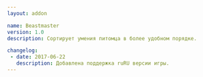 ```yaml
---
layout: addon

name: Beastmaster
version: 1.0
description: Сортирует умения питомца в более удобном порядке.

changelog:
 - date: 2017-06-22
   description: Добавлена поддержка ruRU версии игры.
---
```


